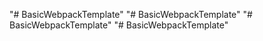 "# BasicWebpackTemplate" 
"# BasicWebpackTemplate" 
"# BasicWebpackTemplate" 
"# BasicWebpackTemplate" 

